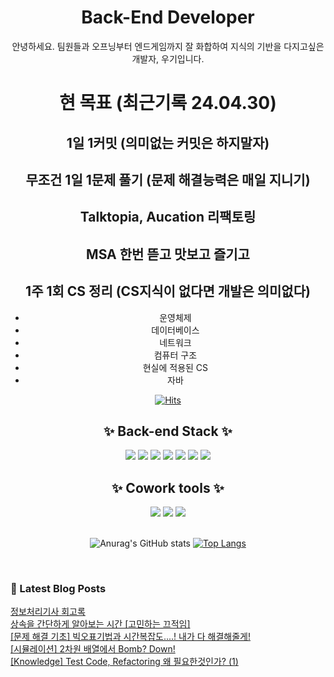 

<div align="center">

# Back-End Developer
안녕하세요. 팀원들과 오프닝부터 엔드게임까지 잘 화합하여 지식의 기반을 다지고싶은 개발자, 우기입니다.

# 현 목표 (최근기록 24.04.30)  
## 1일 1커밋 (의미없는 커밋은 하지말자)
## 무조건 1일 1문제 풀기 (문제 해결능력은 매일 지니기)
## Talktopia, Aucation 리팩토링
## MSA 한번 뜯고 맛보고 즐기고
## 1주 1회 CS 정리 (CS지식이 없다면 개발은 의미없다)
- 운영체제 
- 데이터베이스
- 네트워크
- 컴퓨터 구조
- 현실에 적용된 CS
- 자바

[![Hits](https://hits.seeyoufarm.com/api/count/incr/badge.svg?url=https%3A%2F%2Fgithub.com%2Fleemember&count_bg=%23FDC8F8CB&title_bg=%23F54D4D96&icon=smugmug.svg&icon_color=%23E7E7E7&title=hits&edge_flat=false)](https://github.com/woogieme)


## ✨ Back-end Stack ✨

<div>
<img src="https://img.shields.io/badge/Java-E34F26?style=flat-square&logo=Java&logoColor=white"/>
<img src="https://img.shields.io/badge/Python-F68212?style=flat-square&logo=Python&logoColor=white"/>
<img src="https://img.shields.io/badge/SpringBoot-CC6699?style=flat-square&logo=SpringBoot&logoColor=white"/>
<img src="https://img.shields.io/badge/MySQL-61DAFB?style=flat-square&logo=MySQL&logoColor=white"/>
<img src="https://img.shields.io/badge/HTML-764ABC?style=flat-square&logo=HTML5&logoColor=white"/>
<img src="https://img.shields.io/badge/CSS-FF9955?style=flat-square&logo=CSS3&logoColor=white"/>
<img src="https://img.shields.io/badge/JavaScript-F7DF1E?style=flat-square&logo=JavaScript&logoColor=white"/>
</br>
</div>

## ✨ Cowork tools ✨

<div>
<img src="https://img.shields.io/badge/GitHub-181717?style=flat-square&logo=GitHub&logoColor=white"/>
<img src="https://img.shields.io/badge/Notion-FFE4AF?style=flat-square&logo=Notion&logoColor=black"/>
<img src="https://img.shields.io/badge/Postman-FF6C37?style=flat-square&logo=Postman&logoColor=white"/>
</div>
  
<br />

![Anurag's GitHub stats](https://github-readme-stats.vercel.app/api?username=woogieme&show_icons=true&theme=dracula)
[![Top Langs](https://github-readme-stats.vercel.app/api/top-langs/?username=woogieme&layout=compact)](https://github.com/woogieme/github-readme-stats)

</div>

<br>

### 📕 Latest Blog Posts   

<a href ="https://woogieme.tistory.com/14"> 정보처리기사 회고록 </a> <br><a href ="https://woogieme.tistory.com/13"> 상속을 간단하게 알아보는 시간 [고민하는 끄적임] </a> <br><a href ="https://woogieme.tistory.com/12"> [문제 해결 기초] 빅오표기법과 시간복잡도....! 내가 다 해결해줄게! </a> <br><a href ="https://woogieme.tistory.com/11"> [시뮬레이션] 2차원 배열에서 Bomb? Down! </a> <br><a href ="https://woogieme.tistory.com/10"> [Knowledge] Test Code, Refactoring 왜 필요한것인가? (1) </a> <br>